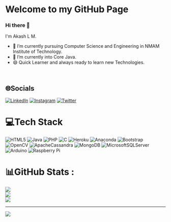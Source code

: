 # Welcome to my GitHub Page
### Hi there 👋<br>
I'm Akash L M. 
- 🔭 I’m currently pursuing Computer Science and Engineering in NMAM Institute of Technology.<br>
- 🌱 I’m currently into Core Java.
- 😄 Quick Learner and always ready to learn new Technologies.
  
<!--
**AKASH-L-M/AKASH-L-M** is a ✨ _special_ ✨ repository because its `README.md` (this file) appears on your GitHub profile.

Here are some ideas to get you started:

- 🔭 I’m currently working on ...
- 🌱 I’m currently learning ...
- 👯 I’m looking to collaborate on ...
- 🤔 I’m looking for help with ...
- 💬 Ask me about ...
- 📫 How to reach me: ...
- 😄 Pronouns: ...
- ⚡ Fun fact: ...
-->
<!-- <a href="URL_REDIRECT" target="blank">PortFolio<img align="center" src="URL_TO_YOUR_IMAGE" height="100" /></a><br> 
[![Top Langs](https://github-readme-stats.vercel.app/api/top-langs/?username=akash-l-m&layout=compact&show_icons=true&theme=radical)](https://github.com/anuraghazra/github-readme-stats) -->

<br>
<!--
![java](https://user-images.githubusercontent.com/91725049/161993698-b391f69a-9b8f-438d-90c5-aaeabab791bf.png)
-->

## 🌐Socials

[![LinkedIn](https://img.shields.io/badge/LinkedIn-%230077B5.svg?logo=linkedin&logoColor=white)](https://linkedin.com/in/https://www.linkedin.com/in/akash-l-m-19baa820a/) 
[![Instagram](https://img.shields.io/badge/Instagram-%23E4405F.svg?logo=Instagram&logoColor=white)](https://instagram.com/https://www.instagram.com/akash_l_m/) [![Twitter](https://img.shields.io/badge/Twitter-%231DA1F2.svg?logo=Twitter&logoColor=white)](https://twitter.com/[![LinkedIn](https://img.shields.io/badge/LinkedIn-%230077B5.svg?logo=linkedin&logoColor=white)](https://linkedin.com/in/https://www.linkedin.com/in/akash-l-m-19baa820a/)) 

# 💻Tech Stack
![HTML5](https://img.shields.io/badge/html5-%23E34F26.svg?style=for-the-badge&logo=html5&logoColor=white) ![Java](https://img.shields.io/badge/java-%23ED8B00.svg?style=for-the-badge&logo=java&logoColor=white) ![PHP](https://img.shields.io/badge/php-%23777BB4.svg?style=for-the-badge&logo=php&logoColor=white) ![C](https://img.shields.io/badge/c-%2300599C.svg?style=for-the-badge&logo=c&logoColor=white) ![Heroku](https://img.shields.io/badge/heroku-%23430098.svg?style=for-the-badge&logo=heroku&logoColor=white) ![Anaconda](https://img.shields.io/badge/Anaconda-%2344A833.svg?style=for-the-badge&logo=anaconda&logoColor=white) ![Bootstrap](https://img.shields.io/badge/bootstrap-%23563D7C.svg?style=for-the-badge&logo=bootstrap&logoColor=white) ![OpenCV](https://img.shields.io/badge/opencv-%23white.svg?style=for-the-badge&logo=opencv&logoColor=white) ![ApacheCassandra](https://img.shields.io/badge/cassandra-%231287B1.svg?style=for-the-badge&logo=apache-cassandra&logoColor=white) ![MongoDB](https://img.shields.io/badge/MongoDB-%234ea94b.svg?style=for-the-badge&logo=mongodb&logoColor=white) ![MicrosoftSQLServer](https://img.shields.io/badge/Microsoft%20SQL%20Sever-CC2927?style=for-the-badge&logo=microsoft%20sql%20server&logoColor=white) ![Arduino](https://img.shields.io/badge/-Arduino-00979D?style=for-the-badge&logo=Arduino&logoColor=white) ![Raspberry Pi](https://img.shields.io/badge/-RaspberryPi-C51A4A?style=for-the-badge&logo=Raspberry-Pi)
# 📊GitHub Stats :
![](https://github-readme-stats.vercel.app/api?username=AKASH-L-M&theme=highcontrast&hide_border=false&include_all_commits=false&count_private=false)<br/>
![](https://github-readme-streak-stats.herokuapp.com/?user=AKASH-L-M&theme=highcontrast&hide_border=false)<br/>
![](https://github-readme-stats.vercel.app/api/top-langs/?username=AKASH-L-M&theme=highcontrast&hide_border=false&include_all_commits=false&count_private=false&layout=compact)

---
<!-- [![](https://visitcount.itsvg.in/api?id=AKASH-L-M&icon=9&color=9)](https://visitcount.itsvg.in)-->
[![](https://visitcount.itsvg.in/api?id=AKASH-L-M&label=Profile%20Views&color=2&icon=5&pretty=true)](https://visitcount.itsvg.in)

